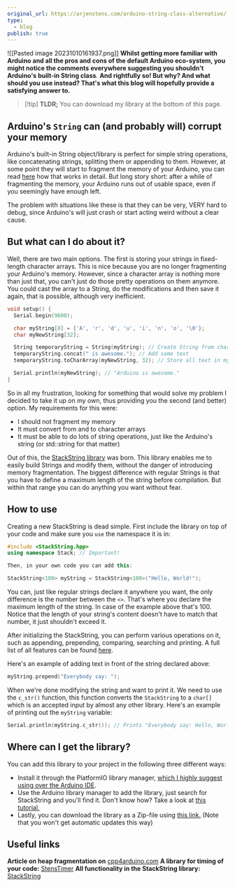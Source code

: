 ```yaml
---
original_url: https://arjenstens.com/arduino-string-class-alternative/
type:
  - blog
publish: true
---
```


![[Pasted image 20231010161937.png]]
**Whilst getting more familiar with Arduino and all the pros and cons of the default Arduino eco-system, you might notice the comments** **everywhere suggesting you shouldn't Arduino's built-in String class**. **And rightfully so! But why? And what should you use instead? That's what this blog will hopefully provide a satisfying answer to.**

> [!tip] **TLDR;** You can download my library at the bottom of this page.

## Arduino's `String` can (and probably will) corrupt your memory

Arduino's built-in String object/library is perfect for simple string operations, like concatenating strings, splitting them or appending to them. However, at some point they will start to fragment the memory of your Arduino, you can read [here](https://cpp4arduino.com/2018/11/06/what-is-heap-fragmentation.html) how that works in detail. But long story short: after a while of fragmenting the memory, your Arduino runs out of usable space, even if you seemingly have enough left.

The problem with situations like these is that they can be very, VERY hard to debug, since Arduino's will just crash or start acting weird without a clear cause.

## But what can I do about it?

Well, there are two main options. The first is storing your strings in fixed-length character arrays. This is nice because you are no longer fragmenting your Arduino's memory. However, since a character array is nothing more than just that, you can't just do those pretty operations on them anymore. You could cast the array to a String, do the modifications and then save it again, that is possible, although very inefficient.

```c++
void setup() {
  Serial.begin(9600);

  char myString[8] = {'A', 'r', 'd', 'u', 'i', 'n', 'o', '\0'};
  char myNewString[32];

  String temporaryString = String(myString); // Create String from char[]
  temporaryString.concat(" is awesome."); // Add some text
  temporaryString.toCharArray(myNewString, 32); // Store all text in myNewString

  Serial.println(myNewString); // "Arduino is awesome."
}
```

So in all my frustration, looking for something that would solve my problem I decided to take it up on my own, thus providing you the second (and better) option. My requirements for this were:

- I should not fragment my memory
- It must convert from and to character arrays
- It must be able to do lots of string operations, just like the Arduino's string (or std::string for that matter)

Out of this, the [StackString library](https://gitlab.com/arduino-libraries/stackstring) was born. This library enables me to easily build Strings and modify them, without the danger of introducing memory fragmentation. The biggest difference with regular Strings is that you have to define a maximum length of the string before compilation. But within that range you can do anything you want without fear.

## How to use

Creating a new StackString is dead simple. First include the library on top of your code and make sure you `use` the namespace it is in:

```c++
#include <StackString.hpp>
using namespace Stack; // Important!

Then, in your own code you can add this:

StackString<100> myString = StackString<100>("Hello, World!");
```

You can, just like regular strings declare it anywhere you want, the only difference is the number between the `<>`. That's where you declare the maximum length of the string. In case of the example above that's 100. Notice that the length of your string's content doesn't have to match that number, it just shouldn't exceed it.

After initializing the StackString, you can perform various operations on it, such as appending, prepending, comparing, searching and printing. A full list of all features can be found [here](https://gitlab.com/arduino-libraries/stackstring).

Here's an example of adding text in front of the string declared above:

```c++
myString.prepend("Everybody say: ");
```

When we're done modifying the string and want to print it. We need to use the `c_str()` function, this function converts the `StackString` to a `char[]` which is an accepted input by almost any other library. Here's an example of printing out the `myString` variable:

```c++
Serial.println(myString.c_str()); // Prints "Everybody say: Hello, World!"
```

## Where can I get the library?

You can add this library to your project in the following three different ways:

- Install it through the PlatformIO library manager, [which I highly suggest using over the Arduino IDE](//arjenstens.com/platformio-easier-arduino-programming/).
- Use the Arduino library manager to add the library, just search for StackString and you'll find it. Don't know how? Take a look at [this tutorial.](https://www.digikey.com/en/maker/blogs/2018/how-to-install-arduino-libraries)
- Lastly, you can download the library as a Zip-file using [this link.](https://gitlab.com/arduino-libraries/stackstring/-/archive/master/stackstring-master.zip) (Note that you won't get automatic updates this way)

## Useful links

**Article on heap fragmentation on** [cpp4arduino.com](https://cpp4arduino.com/2018/11/06/what-is-heap-fragmentation.html)
**A library for timing of your code:** [StensTimer](//arjenstens.com/rock-arduino-multi-tasking-stenstimer/)
**All functionality in the StackString library:** [StackString](https://gitlab.com/arduino-libraries/stackstring)
